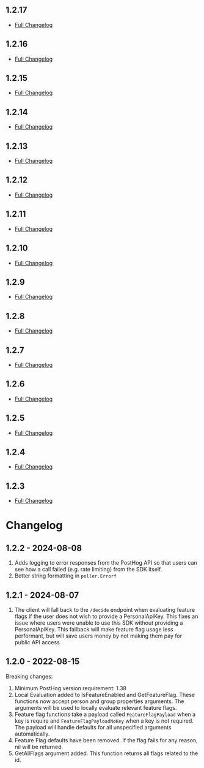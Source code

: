 ## 1.2.17

* [Full Changelog](https://github.com/PostHog/posthog-go/compare/v1.2.16...v1.2.17)

## 1.2.16

* [Full Changelog](https://github.com/PostHog/posthog-go/compare/v1.2.15...v1.2.16)

## 1.2.15

* [Full Changelog](https://github.com/PostHog/posthog-go/compare/v1.2.14...v1.2.15)

## 1.2.14

* [Full Changelog](https://github.com/PostHog/posthog-go/compare/v1.2.13...v1.2.14)

## 1.2.13

* [Full Changelog](https://github.com/PostHog/posthog-go/compare/v1.2.12...v1.2.13)

## 1.2.12

* [Full Changelog](https://github.com/PostHog/posthog-go/compare/v...v1.2.12)

## 1.2.11

* [Full Changelog](https://github.com/PostHog/posthog-go/compare/v...v1.2.11)

## 1.2.10

* [Full Changelog](https://github.com/PostHog/posthog-go/compare/v...v1.2.10)

## 1.2.9

* [Full Changelog](https://github.com/PostHog/posthog-go/compare/v...v1.2.9)

## 1.2.8

* [Full Changelog](https://github.com/PostHog/posthog-go/compare/v...v1.2.8)

## 1.2.7

* [Full Changelog](https://github.com/PostHog/posthog-go/compare/v...v1.2.7)

## 1.2.6

* [Full Changelog](https://github.com/PostHog/posthog-go/compare/v...v1.2.6)

## 1.2.5

* [Full Changelog](https://github.com/PostHog/posthog-go/compare/v...v1.2.5)

## 1.2.4

* [Full Changelog](https://github.com/PostHog/posthog-go/compare/v...v1.2.4)

## 1.2.3

* [Full Changelog](https://github.com/PostHog/posthog-go/compare/v...v1.2.3)

# Changelog

## 1.2.2 - 2024-08-08

1. Adds logging to error responses from the PostHog API so that users can see how a call failed (e.g. rate limiting) from the SDK itself.
2. Better string formatting in `poller.Errorf`

## 1.2.1 - 2024-08-07

1. The client will fall back to the `/decide` endpoint when evaluating feature flags if the user does not wish to provide a PersonalApiKey.  This fixes an issue where users were unable to use this SDK without providing a PersonalApiKey.  This fallback will make feature flag usage less performant, but will save users money by not making them pay for public API access.

## 1.2.0 - 2022-08-15

Breaking changes:

1. Minimum PostHog version requirement: 1.38
2. Local Evaluation added to IsFeatureEnabled and GetFeatureFlag. These functions now accept person and group properties arguments. The arguments will be used to locally evaluate relevant feature flags.
3. Feature flag functions take a payload called `FeatureFlagPayload` when a key is require and `FeatureFlagPayloadNoKey` when a key is not required. The payload will handle defaults for all unspecified arguments automatically.
3. Feature Flag defaults have been removed. If the flag fails for any reason, nil will be returned.
4. GetAllFlags argument added. This function returns all flags related to the id.
